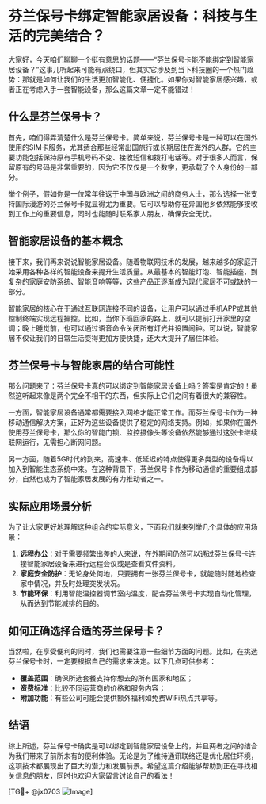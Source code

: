 # 芬兰保号卡绑定智能家居设备：科技与生活的完美结合？

大家好，今天咱们聊聊一个挺有意思的话题——“芬兰保号卡能不能绑定到智能家居设备？”这事儿听起来可能有点绕口，但其实它涉及到当下科技圈的一个热门趋势：那就是如何让我们的生活更加智能化、便捷化。如果你对智能家居感兴趣，或者正在考虑入手一套智能设备，那么这篇文章一定不能错过！

## 什么是芬兰保号卡？

首先，咱们得弄清楚什么是芬兰保号卡。简单来说，芬兰保号卡是一种可以在国外使用的SIM卡服务，尤其适合那些经常出国旅行或长期居住在海外的人群。它的主要功能包括保持原有手机号码不变、接收短信和拨打电话等。对于很多人而言，保留原有的号码是非常重要的，因为它不仅仅是一个数字，更承载了个人身份的一部分。

举个例子，假如你是一位常年往返于中国与欧洲之间的商务人士，那么选择一张支持国际漫游的芬兰保号卡就显得尤为重要。它可以帮助你在异国他乡依然能够接收到工作上的重要信息，同时也能随时联系家人朋友，确保安全无忧。

## 智能家居设备的基本概念

接下来，我们再来说说智能家居设备。随着物联网技术的发展，越来越多的家庭开始采用各种各样的智能设备来提升生活质量。从最基本的智能灯泡、智能插座，到复杂的家庭安防系统、智能音响等等，这些产品正逐渐成为现代家居不可或缺的一部分。

智能家居的核心在于通过互联网连接不同的设备，让用户可以通过手机APP或其他控制终端实现远程操控。比如，当你下班回家的路上，就可以提前打开家里的空调；晚上睡觉前，也可以通过语音命令关闭所有灯光并设置闹钟。可以说，智能家居不仅让我们的日常生活变得更加方便快捷，还大大提升了居住体验。

## 芬兰保号卡与智能家居的结合可能性

那么问题来了：芬兰保号卡真的可以绑定到智能家居设备上吗？答案是肯定的！虽然这听起来像是两个完全不相干的东西，但实际上它们之间有着很大的兼容性。

一方面，智能家居设备通常都需要接入网络才能正常工作。而芬兰保号卡作为一种移动通信解决方案，正好为这些设备提供了稳定的网络支持。例如，如果你在国外使用芬兰保号卡，那么你的智能门锁、监控摄像头等设备依然能够通过这张卡继续联网运行，无需担心断网问题。

另一方面，随着5G时代的到来，高速率、低延迟的特点使得更多类型的设备得以加入到智能生态系统中来。在这种背景下，芬兰保号卡作为移动通信的重要组成部分，自然也成为了智能家居发展的有力推动者之一。

## 实际应用场景分析

为了让大家更好地理解这种组合的实际意义，下面我们就来列举几个具体的应用场景：

1. **远程办公**：对于需要频繁出差的人来说，在外期间仍然可以通过芬兰保号卡连接智能家居设备来进行远程会议或是查看文件资料。
2. **家庭安全防护**：无论身处何地，只要拥有一张芬兰保号卡，就能随时随地检查家中情况，并及时处理突发状况。
3. **节能环保**：利用智能温控器调节室内温度，配合芬兰保号卡实现自动化管理，从而达到节能减排的目的。

## 如何正确选择合适的芬兰保号卡？

当然啦，在享受便利的同时，我们也需要注意一些细节方面的问题。比如，在挑选芬兰保号卡时，一定要根据自己的需求来决定。以下几点可供参考：

- **覆盖范围**：确保所选套餐支持你想去的所有国家和地区；
- **资费标准**：比较不同运营商的价格和服务内容；
- **附加功能**：有些公司可能会提供额外福利如免费WiFi热点共享等。

## 结语

综上所述，芬兰保号卡确实是可以绑定到智能家居设备上的，并且两者之间的结合为我们带来了前所未有的便利体验。无论是为了维持通讯联络还是优化居住环境，这项技术都展现出了巨大的潜力和发展前景。希望这篇介绍能够帮助到正在寻找相关信息的朋友，同时也欢迎大家留言讨论自己的看法！

[TG💪+ @jx0703 ![Image](https://github.com/user-attachments/assets/dbca1d08-cadb-493c-b0ec-ad6f7a83f270)]